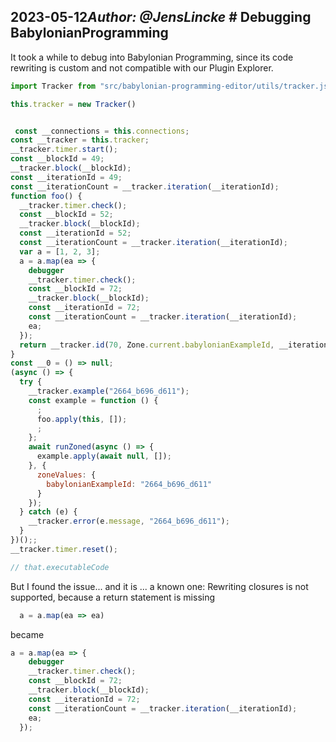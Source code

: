 ## 2023-05-12*Author: @JensLincke* # Debugging BabylonianProgramming

It took a while to debug into Babylonian Programming, since its code rewriting is custom and not compatible with our Plugin Explorer. 

```javascript
import Tracker from "src/babylonian-programming-editor/utils/tracker.js"

this.tracker = new Tracker()


 const __connections = this.connections;
const __tracker = this.tracker;
__tracker.timer.start();
const __blockId = 49;
__tracker.block(__blockId);
const __iterationId = 49;
const __iterationCount = __tracker.iteration(__iterationId);
function foo() {
  __tracker.timer.check();
  const __blockId = 52;
  __tracker.block(__blockId);
  const __iterationId = 52;
  const __iterationCount = __tracker.iteration(__iterationId);
  var a = [1, 2, 3];
  a = a.map(ea => {
    debugger
    __tracker.timer.check();
    const __blockId = 72;
    __tracker.block(__blockId);
    const __iterationId = 72;
    const __iterationCount = __tracker.iteration(__iterationId);
    ea;
  });
  return __tracker.id(70, Zone.current.babylonianExampleId, __iterationId, __iterationCount, a, "return");
}
const __0 = () => null;
(async () => {
  try {
    __tracker.example("2664_b696_d611");
    const example = function () {
      ;
      foo.apply(this, []);
      ;
    };
    await runZoned(async () => {
      example.apply(await null, []);
    }, {
      zoneValues: {
        babylonianExampleId: "2664_b696_d611"
      }
    });
  } catch (e) {
    __tracker.error(e.message, "2664_b696_d611");
  }
})();;
__tracker.timer.reset();

// that.executableCode
```

But I found the issue... and it is ... a known one:  Rewriting closures is not supported, because a return statement is missing



```javascript
  a = a.map(ea => ea)
```

became

```javascript
a = a.map(ea => {
    debugger
    __tracker.timer.check();
    const __blockId = 72;
    __tracker.block(__blockId);
    const __iterationId = 72;
    const __iterationCount = __tracker.iteration(__iterationId);
    ea;
  });
```



